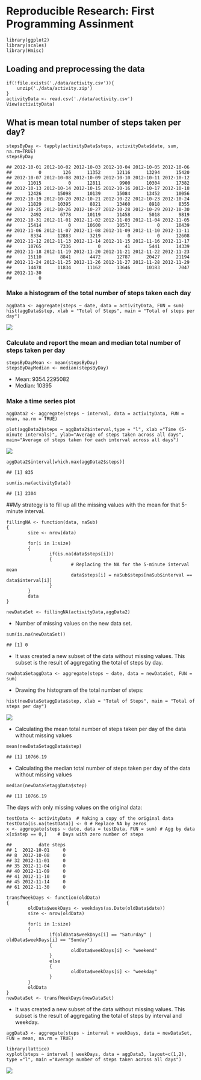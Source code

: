 Reproducible Research: First Programming Assinment
==================================================

    library(ggplot2)
    library(scales)
    library(Hmisc)

Loading and preprocessing the data
----------------------------------

    if(!file.exists('./data/activity.csv')){
        unzip('./data/activity.zip')
    }
    activityData <- read.csv('./data/activity.csv')
    View(activityData)

What is mean total number of steps taken per day?
-------------------------------------------------

    stepsByDay <- tapply(activityData$steps, activityData$date, sum, na.rm=TRUE)
    stepsByDay

    ## 2012-10-01 2012-10-02 2012-10-03 2012-10-04 2012-10-05 2012-10-06 
    ##          0        126      11352      12116      13294      15420 
    ## 2012-10-07 2012-10-08 2012-10-09 2012-10-10 2012-10-11 2012-10-12 
    ##      11015          0      12811       9900      10304      17382 
    ## 2012-10-13 2012-10-14 2012-10-15 2012-10-16 2012-10-17 2012-10-18 
    ##      12426      15098      10139      15084      13452      10056 
    ## 2012-10-19 2012-10-20 2012-10-21 2012-10-22 2012-10-23 2012-10-24 
    ##      11829      10395       8821      13460       8918       8355 
    ## 2012-10-25 2012-10-26 2012-10-27 2012-10-28 2012-10-29 2012-10-30 
    ##       2492       6778      10119      11458       5018       9819 
    ## 2012-10-31 2012-11-01 2012-11-02 2012-11-03 2012-11-04 2012-11-05 
    ##      15414          0      10600      10571          0      10439 
    ## 2012-11-06 2012-11-07 2012-11-08 2012-11-09 2012-11-10 2012-11-11 
    ##       8334      12883       3219          0          0      12608 
    ## 2012-11-12 2012-11-13 2012-11-14 2012-11-15 2012-11-16 2012-11-17 
    ##      10765       7336          0         41       5441      14339 
    ## 2012-11-18 2012-11-19 2012-11-20 2012-11-21 2012-11-22 2012-11-23 
    ##      15110       8841       4472      12787      20427      21194 
    ## 2012-11-24 2012-11-25 2012-11-26 2012-11-27 2012-11-28 2012-11-29 
    ##      14478      11834      11162      13646      10183       7047 
    ## 2012-11-30 
    ##          0

### Make a histogram of the total number of steps taken each day

    aggData <- aggregate(steps ~ date, data = activityData, FUN = sum)
    hist(aggData$step, xlab = "Total of Steps", main = "Total of steps per day")

![](PA1_template_files/figure-markdown_strict/unnamed-chunk-4-1.png)

### Calculate and report the mean and median total number of steps taken per day

    stepsByDayMean <- mean(stepsByDay)
    stepsByDayMedian <- median(stepsByDay)

-   Mean: 9354.2295082
-   Median: 10395

### Make a time series plot

    aggData2 <- aggregate(steps ~ interval, data = activityData, FUN = mean, na.rm = TRUE)

    plot(aggData2$steps ~ aggData2$interval,type = "l", xlab ="Time (5-minute intervals)", ylab="Average of steps taken across all days", main="Average of steps taken for each interval across all days")

![](PA1_template_files/figure-markdown_strict/unnamed-chunk-7-1.png)

    aggData2$interval[which.max(aggData2$steps)]

    ## [1] 835

    sum(is.na(activityData))

    ## [1] 2304

\#\#My strategy is to fill up all the missing values with the mean for
that 5-minute interval.

    fillingNA <- function(data, naSub)
    {
            size <- nrow(data)
            
            for(i in 1:size)
            {
                    if(is.na(data$steps[i]))
                    {
                            # Replacing the NA for the 5-minute interval mean
                            data$steps[i] = naSub$steps[naSub$interval == data$interval[i]]
                    }
            }
            data
    }

    newDataSet <- fillingNA(activityData,aggData2)

-   Number of missing values on the new data set.

<!-- -->

    sum(is.na(newDataSet))

    ## [1] 0

-   It was created a new subset of the data without missing values. This
    subset is the result of aggregating the total of steps by day.

<!-- -->

    newDataSetaggData <- aggregate(steps ~ date, data = newDataSet, FUN = sum)

-   Drawing the histogram of the total number of steps:

<!-- -->

    hist(newDataSetaggData$step, xlab = "Total of Steps", main = "Total of steps per day")

![](PA1_template_files/figure-markdown_strict/unnamed-chunk-14-1.png)

-   Calculating the mean total number of steps taken per day of the data
    without missing values

<!-- -->

    mean(newDataSetaggData$step)

    ## [1] 10766.19

-   Calculating the median total number of steps taken per day of the
    data without missing values

<!-- -->

    median(newDataSetaggData$step)

    ## [1] 10766.19

The days with only missing values on the original data:

    testData <- activityData  # Making a copy of the original data
    testData[is.na(testData)] <- 0 # Replace NA by zeros
    x <- aggregate(steps ~ date, data = testData, FUN = sum) # Agg by data
    x[x$step == 0,]    # Days with zero number of steps

    ##          date steps
    ## 1  2012-10-01     0
    ## 8  2012-10-08     0
    ## 32 2012-11-01     0
    ## 35 2012-11-04     0
    ## 40 2012-11-09     0
    ## 41 2012-11-10     0
    ## 45 2012-11-14     0
    ## 61 2012-11-30     0

    transfWeekDays <- function(oldData)
    {
            oldData$weekDays <- weekdays(as.Date(oldData$date))
            size <- nrow(oldData)
            
            for(i in 1:size)
            {
                    if(oldData$weekDays[i] == "Saturday" | oldData$weekDays[i] == "Sunday")
                    {
                            oldData$weekDays[i] <- "weekend"
                    }
                    else
                    {
                            oldData$weekDays[i] <- "weekday"
                    }
            }
            oldData              
    }
    newDataSet <- transfWeekDays(newDataSet)

-   It was created a new subset of the data without missing values. This
    subset is the result of aggregating the total of steps by interval
    and weekday.

<!-- -->

    aggData3 <- aggregate(steps ~ interval + weekDays, data = newDataSet, FUN = mean, na.rm = TRUE)

    library(lattice)
    xyplot(steps ~ interval | weekDays, data = aggData3, layout=c(1,2), type ="l", main ="Average number of steps taken across all days")

![](PA1_template_files/figure-markdown_strict/unnamed-chunk-20-1.png)
